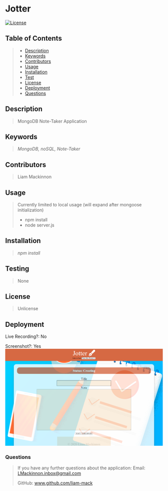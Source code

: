 
# Jotter
[![License](https://img.shields.io/badge/License-Unlicense-blue.svg)](https://opensource.org/licenses/Unlicense)

## Table of Contents
> - [Description](#Description)
> - [Keywords](#Keywords)
> - [Contributors](#Contributors)
> - [Usage](#Usage)
> - [Installation](#Installation)
> - [Test](#Testing)
> - [License](#License)
> - [Deployment](#Deployment)
> - [Questions](#Questions)

## Description
>MongoDB Note-Taker Application

## Keywords
>*MongoDB, noSQL, Note-Taker*

## Contributors
>Liam Mackinnon

## Usage 
>Currently limited to local usage (will expand after mongoose initialization)
> - npm install
> - node server.js

## Installation
>*npm install*

## Testing
>None

## License
>Unlicense

## Deployment
Live Recording?: No  

Screenshot?: Yes
![](public/assets/images/Deployed.png)

### Questions
>If you have any further questions about the application:
>Email: LMackinnon.inbox@gmail.com
>
>GitHub: www.github.com/liam-mack
